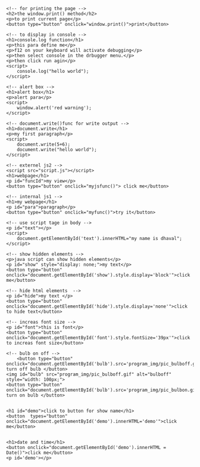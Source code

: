 <!DOCTYPE html>
<html lang="en">
<head>
    <meta charset="UTF-8">
    <meta http-equiv="X-UA-Compatible" content="IE=edge">
    <meta name="viewport" content="width=device-width, initial-scale=1.0">
    <title>js1</title>
    <!-- 1  -->
        <script>
        function myfunc(){
            document.getElementById('para').innerHTML='paragraph Changed';
        }
    </script>
</head>
<body>
    


    <!-- for printing the page -->
    <h2>the window.print() method</h2>
    <p>to print current page</p>
    <button type="button" onclick="window.print()">print</button>

    <!-- to display in console -->
    <h1>console.log function</h1>
    <p>this para define me</p>
    <p>f12 on your keyboard will activate debugging</p>
    <p>then select console in the drbugger menu.</p>
    <p>then click run agin</p>
    <script>
        console.log("hello world");
    </script>

    <!-- alert box -->
    <h1>alert box</h1>
    <p>alert para</p>
    <script>
        window.alert('red warning');
    </script>

    <!-- document.write()func for write output -->
    <h1>document.write</h1>
    <p>my first paragraph</p>
    <script>
        document.write(5+6);
        document.write("hello world");
    </script>

    <!-- externel js2 -->
    <script src="script.js"></script>
    <h1>webpage</h1>
    <p id="funcId">my view</p>
    <button type="button" onclick="myjsfunc()"> click me</button>
    
    <!-- internal js1 -->
    <h1>my webpage</h1>
    <p id="para">paragraph</p>
    <button type="button" onclick="myfunc()">try it</button>

    <!-- use script tage in body -->
    <p id="text"></p>
    <script>
        document.getElementById('text').innerHTML="my name is dhaval";
    </script>

    <!-- show hidden elements -->
    <p>java script can show hidden elements</p>
    <p id="show" style="display: none;">my text</p>
    <button type="button" onclick="document.getElementById('show').style.display='block'">click me</button>

    <!-- hide html elements  -->
    <p id="hide">my text </p>
    <button type="button" onclick="document.getElementById('hide').style.display='none'">click to hide text</button>

    <!-- increas font size -->
    <p id="font">this is font</p>
    <button type="button" onclick="document.getElementById('font').style.fontSize='39px'">click to increas font size</button>

    <!-- bulb on off -->
        <button type="button" onclick="document.getElementById('bulb').src='program_img/pic_bulboff.gif'"> turn off bulb </button>
    <img id="bulb" src="program_img/pic_bulboff.gif" alt="bulboff" style="width: 100px;">
    <button type="button" onclick="document.getElementById('bulb').src='program_img/pic_bulbon.gif'"> turn on bulb </button>

    
    <h1 id="demo">click to button for show name</h1>
    <button  types="button" onclick="document.getElementById('demo').innerHTML='demo'">click me</button> 


    <h1>date and time</h1>
    <button onclick="document.getElementById('demo').innerHTML = Date()">click me</button>
    <p id='demo'></p>
</body>
</html>
